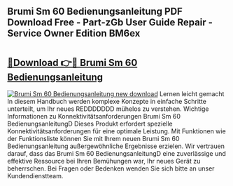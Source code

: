 ## Brumi Sm 60 Bedienungsanleitung PDF Download Free - Part-zGb User Guide Repair - Service Owner Edition BM6ex

# <h2><a href="http://df59om.blite.top/?on=Brumi+Sm+60+Bedienungsanleitung">🔗Download 👉🔴 Brumi Sm 60 Bedienungsanleitung</a></h2>

[![Brumi Sm 60 Bedienungsanleitung new download](https://i.imgur.com/lujVjoI.png)](http://df59om.blite.top/?on=Brumi+Sm+60+Bedienungsanleitung)
Lernen leicht gemacht In diesem Handbuch werden komplexe Konzepte in einfache Schritte unterteilt, um Ihr neues REDDDDDDD mühelos zu verstehen. Wichtige Informationen zu Konnektivitätsanforderungen Brumi Sm 60 BedienungsanleitungD Dieses Produkt erfordert spezielle Konnektivitätsanforderungen für eine optimale Leistung. Mit Funktionen wie der Funktionsliste können Sie mit Ihrem neuen Brumi Sm 60 Bedienungsanleitung außergewöhnliche Ergebnisse erzielen. Wir vertrauen darauf, dass das Brumi Sm 60 BedienungsanleitungD eine zuverlässige und effektive Ressource bei Ihren Bemühungen war, Ihr neues Gerät zu beherrschen. Bei Fragen oder Bedenken wenden Sie sich bitte an unser Kundendienstteam.
